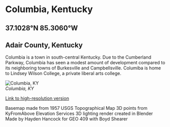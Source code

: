 # Columbia, Kentucky
## 37.1028°N 85.3060°W
## Adair County, Kentucky

Columbia is a town in south-central Kentucky. Due to the Cumberland Parkway, Columbia has seen a modest amount of development compared to its neighboring towns of Burkesville and Campbellsville. Columiba is home to Lindsey Wilson College, a private liberal arts college. 

![Columbia, KY](Columbia.png)     
*Columbia, KY*

[Link to high-resolution version](Columbia.pdf)    

Basemap made from 1957 USGS Topographical Map
3D points from KyFromAbove Elevation Services
3D lighting render created in Blender
Made by Hayden Hancock for GEO 409 with Boyd Shearer
